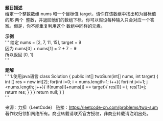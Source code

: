 **题目描述**  
	给定一个整数数组 nums 和一个目标值 target，请你在该数组中找出和为目标值的那 两个 
整数，并返回他们的数组下标。你可以假设每种输入只会对应一个答案。但是，你不能重复利用这个
数组中同样的元素。

**示例**  		
'''
给定 nums = [2, 7, 11, 15], target = 9  
因为 nums[0] + nums[1] = 2 + 7 = 9  
所以返回 [0, 1]      
'''
 

**题解**  
'''
1.使用java语言
class Solution {
    public int[] twoSum(int[] nums, int target) {
        int [] res = new int[2];
        for(int i=0; i < nums.length-1; i++){
            for(int j=i+1; j <nums.length; j++){
                if(nums[i]+nums[j] == target){
                    res[0] = i;
                    res[1]=j;
                    return res;
                }
            }
        }
        return null;
    }
}  
'''  

来源：力扣（LeetCode）
链接：https://leetcode-cn.com/problems/two-sum
著作权归领扣网络所有。商业转载请联系官方授权，非商业转载请注明出处。
